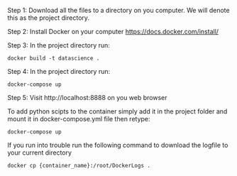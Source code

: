 Step 1: Download all the files to a directory on you computer. We will denote this as the project directory. 

Step 2: Install Docker on your computer https://docs.docker.com/install/

Step 3: In the project directory run:

	docker build -t datascience . 

Step 4: In the project directory run:

	docker-compose up 

Step 5: Visit http://localhost:8888 on you web browser 

To add python scipts to the container simply add it in the project folder and mount it in docker-compose.yml file 
then retype: 

	docker-compose up 
 
If you run into trouble run the following command to download the logfile to your current directory

	docker cp {container_name}:/root/DockerLogs .
	
